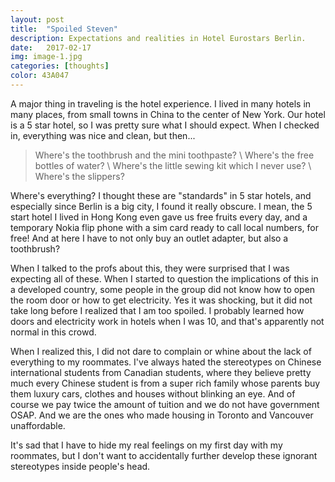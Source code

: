 ```yaml
---
layout: post
title:  "Spoiled Steven"
description: Expectations and realities in Hotel Eurostars Berlin.
date:   2017-02-17
img: image-1.jpg
categories: [thoughts]
color: 43A047
---
```


A major thing in traveling is the hotel experience. I lived in many hotels in many places, from small towns in China to the center of New York. Our hotel is a 5 star hotel, so I was pretty sure what I should expect. When I checked in, everything was nice and clean, but then...

> Where's the toothbrush and the mini toothpaste? \\
> Where's the free bottles of water? \\
> Where's the little sewing kit which I never use? \\
> Where's the slippers?

Where's everything? I thought these are "standards" in 5 star hotels, and especially since Berlin is a big city, I found it really obscure. I mean, the 5 start hotel I lived in Hong Kong even gave us free fruits every day, and a temporary Nokia flip phone with a sim card ready to call local numbers, for free! And at here I have to not only buy an outlet adapter, but also a toothbrush?

When I talked to the profs about this, they were surprised that I was expecting all of these. When I started to question the implications of this in a developed country, some people in the group did not know how to open the room door or how to get electricity. Yes it was shocking, but it did not take long before I realized that I am too spoiled. I probably learned how doors and electricity work in hotels when I was 10, and that's apparently not normal in this crowd.

When I realized this, I did not dare to complain or whine about the lack of everything to my roommates. I've always hated the stereotypes on Chinese international students from Canadian students, where they believe pretty much every Chinese student is from a super rich family whose parents buy them luxury cars, clothes and houses without blinking an eye. And of course we pay twice the amount of tuition and we do not have government OSAP. And we are the ones who made housing in Toronto and Vancouver unaffordable.

It's sad that I have to hide my real feelings on my first day with my roommates, but I don't want to accidentally further develop these ignorant stereotypes inside people's head.
